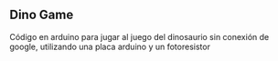 ## Dino Game
Código en arduino para jugar al juego del dinosaurio sin conexión de google, utilizando una placa arduino y un fotoresistor
